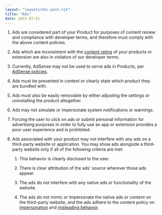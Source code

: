 ```yaml
---
layout: "layouts/doc-post.njk"
title: "Ads"
date: 2022-07-21
---
```


1. Ads are considered part of your Product for purposes of content review and compliance with developer terms, and therefore must comply with the above content policies.

1. Ads which are inconsistent with the [content rating][content-rating] of your products or extension are also in violation of our developer terms.

1. Currently, AdSense may not be used to serve ads in Products, per [AdSense policies][adsense].

1. Ads must be presented in context or clearly state which product they are bundled with.

1. Ads must also be easily removable by either adjusting the settings or uninstalling the product altogether.

1. Ads may not simulate or impersonate system notifications or warnings.

1. Forcing the user to click on ads or submit personal information for advertising purposes in order to fully use an app or extension provides a poor user experience and is prohibited.

1. Ads associated with your product may not interfere with any ads on a third-party website or application. You may show ads alongside a third-party website only if all of the following criteria are met:

    1. This behavior is clearly disclosed to the user.

    1. There is clear attribution of the ads' source wherever those ads appear.

    1. The ads do not interfere with any native ads or functionality of the website.

    1. The ads do not mimic or impersonate the native ads or content on the third-party website, and the ads adhere to the content policy on [impersonation][impersonation] and [misleading behavior][misleading].

[content-rating]: /docs/webstore/rating/
[adsense]: https://support.google.com/adsense/bin/answer.py?hl=en&answer=48182
[impersonation]: /docs/webstore/program-policies/impersonation-and-intellectual-property/
[misleading]: /docs/webstore/program-policies/unexpected-behavior/
